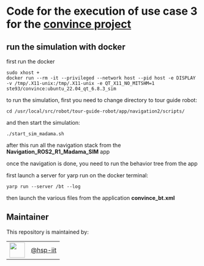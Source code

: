 # Code for the execution of use case 3 for the [convince project](https://convince-project.eu)

## run the simulation with docker

first run the docker 

```
sudo xhost + 
docker run --rm -it --privileged --network host --pid host -e DISPLAY -v /tmp/.X11-unix:/tmp/.X11-unix -e QT_X11_NO_MITSHM=1  ste93/convince:ubuntu_22.04_qt_6.8.3_sim
```


to run the simulation, first you need to change directory to tour guide robot:

```
cd /usr/local/src/robot/tour-guide-robot/app/navigation2/scripts/
```

and then start the simulation:

```
./start_sim_madama.sh
```

after this run all the navigation stack from the **Navigation_ROS2_R1_Madama_SIM** app

once the navigation is done, you need to run the behavior tree from the app

first launch a server for yarp run on the docker terminal:

``` 
yarp run --server /bt --log
```

then launch the various files from the application **convince_bt.xml**

<!-- 
<div align="center">
  Journal, vol. X, no. y, pp. abc-def, Month Year
</div>



<!-- ## Table of Contents

- [Update](#updates)
<!-- - [Installation](#installation) 
- [running the code](#running-the-code)
- [Reproduce the results](#reproduce-the-paper-results)
- [Run the code with custom data](#run-the-code-with-custom-data-optional)
- [License](#license)
- [Citing this paper](#citing-this-paper)

## Updates


### Execution inside a container (alternative)

look in the specific folders -->
<!-- ## Reproduce the paper results

Before running the experiments, it is suggested to run the following sanity checks to make sure that the environment is properly configure:

```console
<all the instructions required to check that the environent has been configured properly>
```

Instructions for reproducing the experiments:

```console
<all the instructions required to reproduce the results>
```

Adding an example of the expected outcome might be useful.

## Run the code with custom data (optional)

Adding information on the structure of the input data and how it gets processed might be useful.

```console
<all the instructions required to run your code on custom data>
```
-->
<!-- ## License

Information about the license.

:warning: Please read [these](https://github.com/hsp-iit/organization/tree/master/licenses) instructions on how to license HSP code. -->

<!-- ## Citing this paper

```bibtex
@ARTICLE{9568706,
author={Author A, ..., Author Z},
journal={Journal},
title={Title},
year={Year},
volume={X},
number={y},
pages={abc-def},
doi={DOI}
}
``` -->

## Maintainer

This repository is maintained by:

| | |
|:---:|:---:|
| [<img src="assets/image.png" width="40">](https://github.com/hsp-iit) | [@hsp-iit](https://github.com/hsp-iit) |

